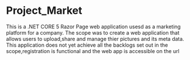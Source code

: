 # Project_Market
This is a .NET CORE 5 Razor Page web application usesd as a marketing platform for a company.
The scope was to create a web application that allows users to upload,share and manage thier pictures and its meta data.
This application does not yet achieve all the backlogs set out in the scope,registration is functional and the web app is accessible on the url 
